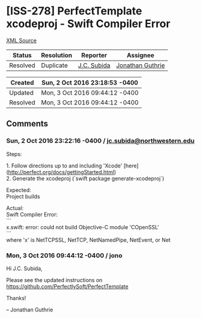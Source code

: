 # [ISS-278] PerfectTemplate xcodeproj - Swift Compiler Error

[XML Source](./xml/ISS-278.xml)
<p></p>





Status|Resolution|Reporter|Assignee
------|----------|--------|--------
Resolved|Duplicate|[J.C. Subida](jc.subida@northwestern.edu)|[Jonathan Guthrie]($jono)





Created|Sun, 2 Oct 2016 23:18:53 -0400
-------|--------------
Updated|Mon, 3 Oct 2016 09:44:12 -0400
Resolved|Mon, 3 Oct 2016 09:44:12 -0400


## Comments




### Sun, 2 Oct 2016 23:22:16 -0400 / jc.subida@northwestern.edu 

<p><p>Steps:</p>

<p>1. Follow directions up to and including 'Xcode' <span class="error">&#91;here&#93;</span>(<a href="http://perfect.org/docs/gettingStarted.html" class="external-link" rel="nofollow">http://perfect.org/docs/gettingStarted.html</a>)<br/>
2. Generate the xcodeproj (`swift package generate-xcodeproj`)</p>

<p>Expected:<br/>
Project builds</p>

<p>Actual:<br/>
Swift Compiler Error:<br/>
```<br/>
x.swift: error: could not build Objective-C module 'COpenSSL'<br/>
```<br/>
where 'x' is NetTCPSSL, NetTCP, NetNamedPipe, NetEvent, or Net</p></p>


### Mon, 3 Oct 2016 09:44:12 -0400 / jono 

<p><p>Hi J.C. Subida,</p>

<p>Please see the updated instructions on <a href="https://github.com/PerfectlySoft/PerfectTemplate" class="external-link" rel="nofollow">https://github.com/PerfectlySoft/PerfectTemplate</a></p>

<p>Thanks!</p>

<p>– Jonathan Guthrie</p></p>


